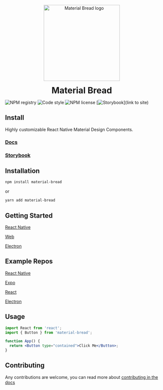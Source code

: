 <p align="center">
  <img width="250" src="https://github.com/codypearce/material-bread/blob/master/docs/src/assets/logo-shadow.svg" alt="Material Bread logo" align="center">
</p>
<h1 align="center" style="margin: 0px">Material Bread</h1>

![NPM registry](https://img.shields.io/npm/v/material-bread.svg?style=for-the-badge) ![Code style](https://img.shields.io/badge/code_style-prettier-ff69b4.svg?style=for-the-badge) ![NPM license](https://img.shields.io/badge/license-mit-red.svg?style=for-the-badge) [![Storybook](https://cdn.jsdelivr.net/gh/storybooks/brand@master/badge/badge-storybook.svg?style=for-the-badge)](link to site)

## Install

Highly customizable React Native Material Design Components.

### [Docs](http://material-bread.org)

### [Storybook](https://codypearce.github.io/material-bread/)

## Installation

```sh
npm install material-bread
```

or

```sh
yarn add material-bread
```

## Getting Started

[React Native](http://material-bread.org/getting-started/react-native)

[Web](http://material-bread.org/getting-started/web)

[Electron](http://material-bread.org/getting-started/electron)

## Example Repos

[React Native](https://github.com/codypearce/material-bread-rn-example)

[Expo](https://github.com/codypearce/material-bread-expo-example)

[React](https://github.com/codypearce/material-bread-react-example)

[Electron](https://github.com/codypearce/material-bread-electron-example)

## Usage

```jsx
import React from 'react';
import { Button } from 'material-bread';

function App() {
  return <Button type="contained">Click Me</Button>;
}
```

## Contributing

Any contributions are welcome, you can read more about [contributing in the docs](http://material-bread.org/contributing/library)
